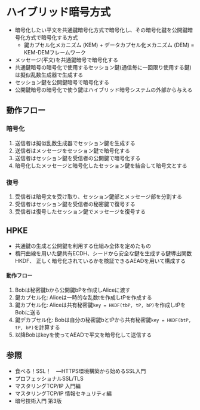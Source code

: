# ハイブリッド暗号方式
- 暗号化したい平文を共通鍵暗号化方式で暗号化し、その暗号化鍵を公開鍵暗号化方式で暗号化する方式
  - 鍵カプセル化メカニズム (KEM) + データカプセル化メカニズム (DEM) = KEM-DEMフレームワーク
- メッセージ(平文)を共通鍵暗号で暗号化する
- 共通鍵暗号の暗号化で使用するセッション鍵(通信毎に一回限り使用する鍵)は擬似乱数生成器で生成する
- セッション鍵を公開鍵暗号で暗号化する
- 公開鍵暗号の暗号化で使う鍵はハイブリッド暗号システムの外部から与える

## 動作フロー
### 暗号化
1. 送信者は擬似乱数生成器でセッション鍵を生成する
2. 送信者はメッセージをセッション鍵で暗号化する
3. 送信者はセッション鍵を受信者の公開鍵で暗号化する
4. 暗号化したメッセージと暗号化したセッション鍵を結合して暗号文とする

### 復号
1. 受信者は暗号文を受け取り、セッション鍵部とメッセージ部を分割する
2. 受信者はセッション鍵を受信者の秘密鍵で復号する
3. 受信者は復号したセッション鍵でメッセージを復号する

## HPKE
- 共通鍵の生成と公開鍵を利用する仕組み全体を定めたもの
- 楕円曲線を用いた鍵共有ECDH、シードから安全な鍵を生成する鍵導出関数HKDF、
  正しく暗号化されているかを検証できるAEADを用いて構成する

#### 動作フロー
1. Bobは秘密鍵bから公開鍵bPを作成しAliceに渡す
2. 鍵カプセル化: Aliceは一時的な乱数tを作成しtPを作成する
3. 鍵カプセル化: Aliceは共有秘密鍵`key = HKDF(tbP, tP, bP)`を作成しtPをBobに送る
4. 鍵デカプセル化: Bobは自分の秘密鍵bとtPから共有秘密鍵`key = HKDF(btP, tP, bP)`を計算する
5. 以降Bobはkeyを使ってAEADで平文を暗号化して送信する


## 参照
- 食べる！SSL！　―HTTPS環境構築から始めるSSL入門
- プロフェッショナルSSL/TLS
- マスタリングTCP/IP 入門編
- マスタリングTCP/IP 情報セキュリティ編
- 暗号技術入門 第3版
